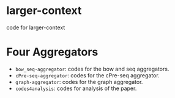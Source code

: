 # larger-context
code for larger-context

# Four Aggregators
* `bow_seq-aggregator`: codes for the bow and seq aggregators.
* `cPre-seq-aggregator`: codes for the cPre-seq aggregator.
* `graph-aggregator`: codes for the graph aggregator.
* `codes4analysis`: codes for analysis of the paper.

